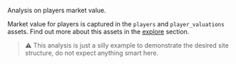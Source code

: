 Analysis on players market value.

Market value for players is captured in the `players` and `player_valuations` assets. Find out more about this assets in the [explore](https://transfermarkt-datasets.herokuapp.com/explore) section.

> :warning: This analysis is just a silly example to demonstrate the desired site structure, do not expect anything smart here.
